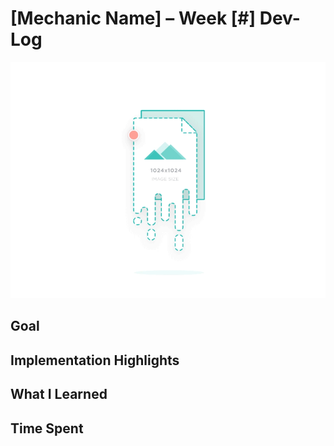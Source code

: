 # [Mechanic Name] – Week [#] Dev-Log
![Demo](docs/placeholder.gif)

## Goal
## Implementation Highlights
## What I Learned
## Time Spent
